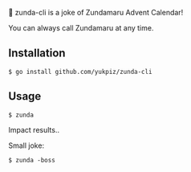 :custard: zunda-cli is a joke of Zundamaru Advent Calendar!

You can always call Zundamaru at any time.


## Installation

```
$ go install github.com/yukpiz/zunda-cli
```

## Usage

```
$ zunda
```

Impact results..

Small joke:

```
$ zunda -boss
```